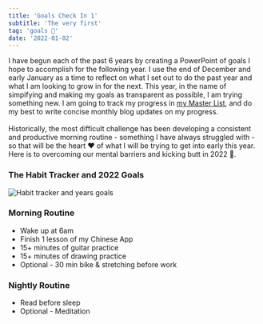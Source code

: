 ```yaml
---
title: 'Goals Check In 1'
subtitle: 'The very first'
tag: 'goals 🥅'
date: '2022-01-02'
---
```


I have begun each of the past 6 years by creating a PowerPoint of goals I hope to accomplish for the following year. I use the end of December and early January as a time to reflect on what I set out to do the past year and what I am looking to grow in for the next. This year, in the name of simpifying and making my goals as transparent as possible, I am trying something new. I am going to track my progress in [my Master List](https://www.danvsworld.com/posts/organizing-life-with-google-sheets), and do my best to write concise monthly blog updates on my progress.
\
\
Historically, the most difficult challenge has been developing a consistent and productive morning routine - something I have always struggled with - so that will be the heart ❤️ of what I will be trying to get into early this year. Here is to overcoming our mental barriers and kicking butt in 2022 🥳.

### The Habit Tracker and 2022 Goals

![Habit tracker and years goals](/images/posts/goals-check-in-1/goals.png 'Habit tracker and years goals')

### Morning Routine

- Wake up at 6am
- Finish 1 lesson of my Chinese App
- 15+ minutes of guitar practice
- 15+ minutes of drawing practice
- Optional - 30 min bike & stretching before work

### Nightly Routine

- Read before sleep
- Optional - Meditation
